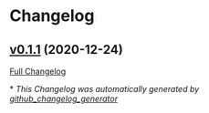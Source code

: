 # Changelog

## [v0.1.1](https://github.com/clszzyh/battle_city_core/tree/v0.1.1) (2020-12-24)

[Full Changelog](https://github.com/clszzyh/battle_city_core/compare/0f74c3463e919820872f018fbe230c9567043163...v0.1.1)



\* *This Changelog was automatically generated by [github_changelog_generator](https://github.com/github-changelog-generator/github-changelog-generator)*
